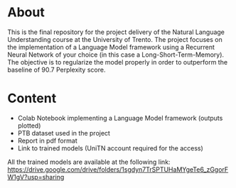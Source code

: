 # About
This is the final repository for the project delivery of the Natural Language Understanding course at the University of Trento.
The project focuses on the implementation of a Language Model framework using a Recurrent Neural Network of your choice (in this case a Long-Short-Term-Memory).  </br>
The objective is to regularize the model properly in order to outperform the baseline of 90.7 Perplexity score.</br>

# Content
* Colab Notebook implementing a Language Model framework (outputs plotted)
* PTB dataset used in the project
* Report in pdf format
* Link to trained models (UniTN account required for the access)

All the trained models are available at the following link:
https://drive.google.com/drive/folders/1sgdyn7TrSPTUHaMYgeTe6_zGgorFW1gV?usp=sharing
